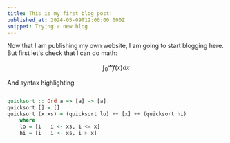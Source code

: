 ```yaml
---
title: This is my first blog post!
published_at: 2024-05-09T12:00:00.000Z
snippet: Trying a new blog
---
```


Now that I am publishing my own website, I am going to start blogging here. But first let's check that I can do math: 

$$ \int_0^\infty f(x) dx $$

And syntax highlighting

```haskell

quicksort :: Ord a => [a] -> [a]
quicksort [] = []
quicksort (x:xs) = (quicksort lo) ++ [x] ++ (quicksort hi) 
    where
    lo = [i | i <- xs, i <= x]
    hi = [i | i <- xs, i > x]
```

